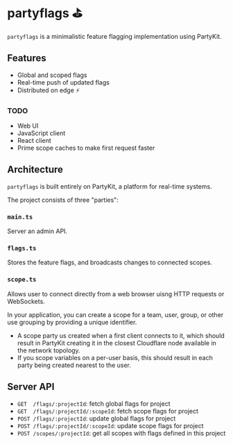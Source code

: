 # partyflags ⛳️

`partyflags` is a minimalistic feature flagging implementation using PartyKit.

## Features

- Global and scoped flags
- Real-time push of updated flags
- Distributed on edge ⚡️

### TODO

- Web UI
- JavaScript client
- React client
- Prime scope caches to make first request faster

## Architecture

`partyflags` is built entirely on PartyKit, a platform for real-time systems.

The project consists of three "parties":

### `main.ts`

Server an admin API.

### `flags.ts`

Stores the feature flags, and broadcasts changes to connected scopes.

### `scope.ts`

Allows user to connect directly from a web browser uisng HTTP requests or WebSockets.

In your application, you can create a scope for a team, user, group, or other use grouping by providing a unique identifier.

- A scope party us created when a first client connects to it, which should result in PartyKit creating it in the closest Cloudflare node available in the network topology.
- If you scope variables on a per-user basis, this should result in each party being created nearest to the user.

## Server API

*  `GET  /flags/:projectId`: fetch global flags for project
*  `GET  /flags/:projectId/:scopeId`: fetch scope flags for project
*  `POST /flags/:projectId`: update global flags for project
*  `POST /flags/:projectId/:scopeId`: update scope flags for project
*  `POST /scopes/:projectId`: get all scopes with flags defined in this project




